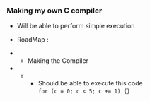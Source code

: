 ### Making my own C compiler

- Will be able to perform simple execution

- RoadMap : 
- - Making the Compiler
- - - Should be able to execute this code  
` for (c = 0; c < 5; c += 1) {} `

